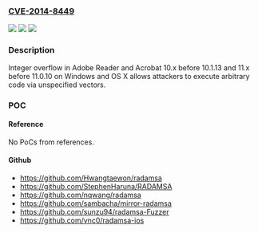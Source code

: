 ### [CVE-2014-8449](https://cve.mitre.org/cgi-bin/cvename.cgi?name=CVE-2014-8449)
![](https://img.shields.io/static/v1?label=Product&message=n%2Fa&color=blue)
![](https://img.shields.io/static/v1?label=Version&message=n%2Fa&color=blue)
![](https://img.shields.io/static/v1?label=Vulnerability&message=n%2Fa&color=brighgreen)

### Description

Integer overflow in Adobe Reader and Acrobat 10.x before 10.1.13 and 11.x before 11.0.10 on Windows and OS X allows attackers to execute arbitrary code via unspecified vectors.

### POC

#### Reference
No PoCs from references.

#### Github
- https://github.com/Hwangtaewon/radamsa
- https://github.com/StephenHaruna/RADAMSA
- https://github.com/nqwang/radamsa
- https://github.com/sambacha/mirror-radamsa
- https://github.com/sunzu94/radamsa-Fuzzer
- https://github.com/vnc0/radamsa-ios

